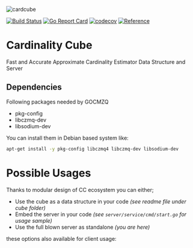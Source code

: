 ![cardcube](https://user-images.githubusercontent.com/609775/80227305-212b0b80-8656-11ea-89cd-f29394b06e37.png)

[![Build Status](https://travis-ci.org/bahadrix/cardinalitycube.svg?branch=master)](https://travis-ci.org/bahadrix/cardinalitycube) [![Go Report Card](https://goreportcard.com/badge/github.com/bahadrix/cardinalitycube)](https://goreportcard.com/report/github.com/bahadrix/cardinalitycube) [![codecov](https://codecov.io/gh/bahadrix/cardinalitycube/branch/master/graph/badge.svg)](https://codecov.io/gh/bahadrix/cardinalitycube) [![Reference](https://img.shields.io/badge/go.dev-reference-007d9c?logo=go&logoColor=white)](https://pkg.go.dev/github.com/bahadrix/cardinalitycube?tab=subdirectories) 


# Cardinality Cube 
Fast and Accurate Approximate Cardinality Estimator Data Structure and Server

## Dependencies

Following packages needed by GOCMZQ

- pkg-config
- libczmq-dev
- libsodium-dev

You can install them in Debian based system like:
```bash
apt-get install -y pkg-config libczmq4 libczmq-dev libsodium-dev
```


# Possible Usages
Thanks to modular design of CC ecosystem you can either;
- Use the cube as a data structure in your code *(see readme file under cube folder)*
- Embed the server in your code *(see `server/service/cmd/start.go` for usage sample)*
- Use the full blown server as standalone *(you are here)*

these options also available for client usage:
